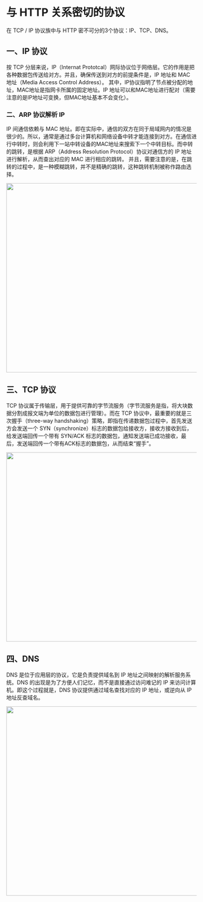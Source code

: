 # 与 HTTP 关系密切的协议

在 TCP / IP 协议族中与 HTTP 密不可分的3个协议：IP、TCP、DNS。

## 一、IP 协议

按 TCP 分层来说，IP（Internat Prototcal）网际协议位于网络层。它的作用是把各种数据包传送给对方。并且，确保传送到对方的前提条件是，IP 地址和 MAC 地址（Media Access Control Address）。
其中，IP协议指明了节点被分配的地址，MAC地址是指网卡所属的固定地址。IP 地址可以和MAC地址进行配对（需要注意的是IP地址可变换，但MAC地址基本不会变化）。

### 二、ARP 协议解析 IP

IP 间通信依赖与 MAC 地址。即在实际中，通信的双方在同于局域网内的情况是很少的。所以，通常是通过多台计算机和网络设备中转才能连接到对方。在通信进行中转时，则会利用下一站中转设备的MAC地址来搜索下一个中转目标。而中转的跳转，是根据 ARP（Address Resolution Protocol）协议对通信方的 IP 地址进行解析，从而查出对应的 MAC 进行相应的跳转。
并且，需要注意的是，在跳转的过程中，是一种模糊跳转，并不是精确的跳转，这种跳转机制被称作路由选择。

<div align=center> <img src="https://img-blog.csdnimg.cn/20191105224320366.png" width = "600" height = "500"  /> </div>

## 三、TCP 协议

TCP 协议属于传输层，用于提供可靠的字节流服务（字节流服务是指，将大块数据分割成报文端为单位的数据包进行管理）。而在 TCP 协议中，最重要的就是三次握手（three-way handshaking）策略，即指在传递数据包过程中，首先发送方会发送一个 SYN（synchronize）标志的数据包给接收方，接收方接收到后，给发送端回传一个带有 SYN/ACK 标志的数据包，通知发送端已成功接收，最后，发送端回传一个带有ACK标志的数据包，从而结束“握手”。

<div align=center> <img src="https://img-blog.csdnimg.cn/20191106230442500.png" width = "600" height = "500"  /> </div>

## 四、DNS

DNS 是位于应用层的协议，它是负责提供域名到 IP 地址之间映射的解析服务系统。DNS 的出现是为了方便人们记忆，而不是直接通过访问难记的 IP 来访问计算机。即这个过程就是，DNS 协议提供通过域名查找对应的 IP 地址，或逆向从 IP 地址反查域名。
  
<div align=center> <img src="https://img-blog.csdnimg.cn/20191109091928163.png" width = "600" height = "500"  /> </div>
